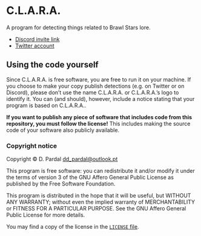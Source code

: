 # C.L.A.R.A.

A program for detecting things related to Brawl Stars lore.

- [Discord invite link](https://starrchive.netlify.app/clara/invite)
- [Twitter account](https://twitter.com/ClaraTheBot)

## Using the code yourself

Since C.L.A.R.A. is free software, you are free to run it on your machine. If you choose to make your copy publish detections (e.g. on Twitter or on Discord), please don’t use the name C.L.A.R.A. or C.L.A.R.A.’s logo to identify it. You can (and should), however, include a notice stating that your program is based on C.L.A.R.A..

**If you want to publish any piece of software that includes code from this repository, you must follow the license!** This includes making the source code of your software also publicly available.

### Copyright notice

Copyright © D. Pardal <dd_pardal@outlook.pt>

This program is free software: you can redistribute it and/or modify it under the terms of version 3 of the GNU Affero General Public License as published by the Free Software Foundation.

This program is distributed in the hope that it will be useful, but WITHOUT ANY WARRANTY; without even the implied warranty of MERCHANTABILITY or FITNESS FOR A PARTICULAR PURPOSE. See the GNU Affero General Public License for more details.

You may find a copy of the license in the [`LICENSE` file](https://github.com/dd-pardal/clara/blob/main/LICENSE).

